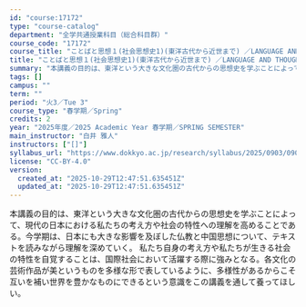 ```yaml
---
id: "course:17172"
type: "course-catalog"
department: "全学共通授業科目（総合科目群）"
course_code: "17172"
course_title: "ことばと思想１(社会思想史1)(東洋古代から近世まで) ／LANGUAGE AND THOUGHT1(HISTORY OF SOCIAL THOUGHT 1)(ANCIENT TO EARLY-MODERN EAST)"
title: "ことばと思想１(社会思想史1)(東洋古代から近世まで) ／LANGUAGE AND THOUGHT1(HISTORY OF SOCIAL THOUGHT 1)(ANCIENT TO EARLY-MODERN EAST)"
summary: "本講義の目的は、東洋という大きな文化圏の古代からの思想史を学ぶことによって、現代の日本における私たちの考え方や社会の特性への理解を高めることである。今学期は、日本にも大きな影響を及ぼした仏教と中国思想について、テキストを読みながら理解を深め…"
tags: []
campus: ""
term: ""
period: "火3／Tue 3"
course_type: "春学期／Spring"
credits: 2
year: "2025年度／2025 Academic Year 春学期／SPRING SEMESTER"
main_instructor: "白井 雅人"
instructors: ["[]"]
syllabus_url: "https://www.dokkyo.ac.jp/research/syllabus/2025/0903/0903_17172_ja_JP.html"
license: "CC-BY-4.0"
version:
  created_at: "2025-10-29T12:47:51.635451Z"
  updated_at: "2025-10-29T12:47:51.635451Z"
---
```

本講義の目的は、東洋という大きな文化圏の古代からの思想史を学ぶことによって、現代の日本における私たちの考え方や社会の特性への理解を高めることである。今学期は、日本にも大きな影響を及ぼした仏教と中国思想について、テキストを読みながら理解を深めていく。 私たち自身の考え方や私たちが生きる社会の特性を自覚することは、国際社会において活躍する際に強みとなる。各文化の芸術作品が美というものを多様な形で表しているように、多様性があるからこそ互いを補い世界を豊かなものにできるという意識をこの講義を通して養ってほしい。
